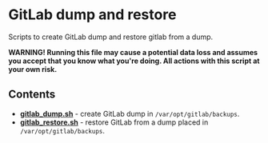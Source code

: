 # GitLab dump and restore

Scripts to create GitLab dump and restore gitlab from a dump.

**WARNING! Running this file may cause a potential data loss and assumes you accept that you know what you're doing. All
actions with this script at your own risk.**

## Contents

- [**gitlab_dump.sh**](gitlab_dump.sh) - create GitLab dump in `/var/opt/gitlab/backups`.
- [**gitlab_restore.sh**](gitlab_restore.sh) - restore GitLab from a dump placed in `/var/opt/gitlab/backups`.
